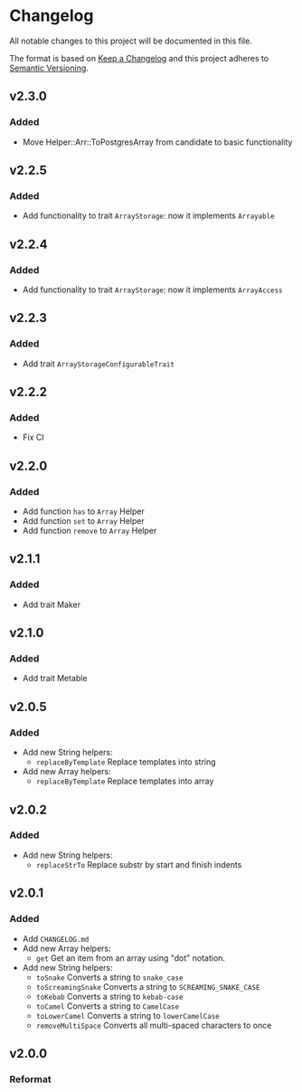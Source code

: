 # Changelog

All notable changes to this project will be documented in this file.

The format is based on [Keep a Changelog][keepachangelog] and this project adheres to [Semantic Versioning][semver].
## v2.3.0

### Added
- Move Helper::Arr::ToPostgresArray from candidate to basic functionality

## v2.2.5

### Added
- Add functionality to trait `ArrayStorage`: now it implements `Arrayable`

## v2.2.4

### Added
- Add functionality to trait `ArrayStorage`: now it implements `ArrayAccess`

## v2.2.3

### Added
- Add trait `ArrayStorageConfigurableTrait`

## v2.2.2

### Added
- Fix CI

## v2.2.0

### Added
- Add function `has` to `Array` Helper
- Add function `set` to `Array` Helper
- Add function `remove` to `Array` Helper

## v2.1.1

### Added
- Add trait Maker

## v2.1.0

### Added
- Add trait Metable

## v2.0.5

### Added
- Add new String helpers:
    + `replaceByTemplate` Replace templates into string
- Add new Array helpers:
    + `replaceByTemplate` Replace templates into array

## v2.0.2

### Added
- Add new String helpers:
    + `replaceStrTo` Replace substr by start and finish indents

## v2.0.1

### Added
- Add `CHANGELOG.md`
- Add new Array helpers:
    + `get` Get an item from an array using "dot" notation.
- Add new String helpers:
    + `toSnake` Converts a string to `snake_case`
    + `toScreamingSnake` Converts a string to `SCREAMING_SNAKE_CASE`
    + `toKebab` Converts a string to `kebab-case`
    + `toCamel` Converts a string to `CamelCase`
    + `toLowerCamel` Converts a string to `lowerCamelCase`
    + `removeMultiSpace` Converts all multi-spaced characters to once
    
## v2.0.0

### Reformat

[keepachangelog]:https://keepachangelog.com/en/1.0.0/
[semver]:https://semver.org/spec/v2.0.0.html
